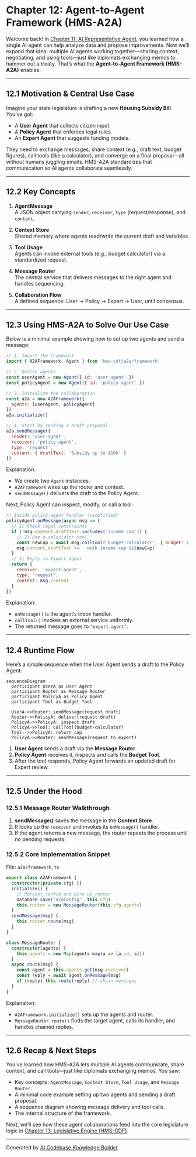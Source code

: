 # Chapter 12: Agent-to-Agent Framework (HMS-A2A)

Welcome back! In [Chapter 11: AI Representative Agent](11_ai_representative_agent_.md), you learned how a single AI agent can help analyze data and propose improvements. Now we’ll expand that idea: multiple AI agents working together—sharing context, negoti­ating, and using tools—just like diplomats exchanging memos to hammer out a treaty. That’s what the **Agent-to-Agent Framework (HMS-A2A)** enables.

---

## 12.1 Motivation & Central Use Case

Imagine your state legislature is drafting a new **Housing Subsidy Bill**. You’ve got:

- A **User Agent** that collects citizen input.
- A **Policy Agent** that enforces legal rules.
- An **Expert Agent** that suggests funding models.

They need to exchange messages, share context (e.g., draft text, budget figures), call tools (like a calculator), and converge on a final proposal—all without humans juggling emails. HMS-A2A standardizes that communication so AI agents collaborate seamlessly.

---

## 12.2 Key Concepts

1. **AgentMessage**  
   A JSON object carrying `sender`, `receiver`, `type` (request/response), and `content`.

2. **Context Store**  
   Shared memory where agents read/write the current draft and variables.

3. **Tool Usage**  
   Agents can invoke external tools (e.g., budget calculator) via a standardized request.

4. **Message Router**  
   The central service that delivers messages to the right agent and handles sequencing.

5. **Collaboration Flow**  
   A defined sequence: User → Policy → Expert → User, until consensus.

---

## 12.3 Using HMS-A2A to Solve Our Use Case

Below is a minimal example showing how to set up two agents and send a message:

```js
// 1. Import the framework
import { A2AFramework, Agent } from 'hms-cdf/a2a/framework'

// 2. Define agents
const userAgent = new Agent({ id: 'user-agent' })
const policyAgent = new Agent({ id: 'policy-agent' })

// 3. Initialize the collaboration
const a2a = new A2AFramework({
  agents: [userAgent, policyAgent]
})
a2a.initialize()

// 4. Start by sending a draft proposal
a2a.sendMessage({
  sender: 'user-agent',
  receiver: 'policy-agent',
  type: 'request',
  content: { draftText: 'Subsidy up to $10k' }
})
```

Explanation:
- We create two `Agent` instances.
- `A2AFramework` wires up the router and context.
- `sendMessage()` delivers the draft to the Policy Agent.

Next, Policy Agent can inspect, modify, or call a tool:

```js
// Inside policy-agent handler (simplified)
policyAgent.onMessage(async msg => {
  // 1) Check legal constraints
  if (!msg.content.draftText.includes('income cap')) {
    // 2) Use a calculator tool
    const newCap = await msg.callTool('budget-calculator', { budget: 1_000_000 })
    msg.content.draftText += ` with income cap $${newCap}`
  }
  // 3) Reply to Expert Agent
  return {
    receiver: 'expert-agent',
    type: 'request',
    content: msg.content
  }
})
```

Explanation:
- `onMessage()` is the agent’s inbox handler.
- `callTool()` invokes an external service uniformly.
- The returned message goes to `"expert-agent"`.

---

## 12.4 Runtime Flow

Here’s a simple sequence when the User Agent sends a draft to the Policy Agent:

```mermaid
sequenceDiagram
  participant UserA as User Agent
  participant Router as Message Router
  participant PolicyA as Policy Agent
  participant Tool as Budget Tool

  UserA->>Router: sendMessage(request draft)
  Router->>PolicyA: deliver(request draft)
  PolicyA->>PolicyA: inspect draft
  PolicyA->>Tool: callTool(budget-calculator)
  Tool-->>PolicyA: return cap
  PolicyA->>Router: sendMessage(request to expert)
```

1. **User Agent** sends a draft via the **Message Router**.  
2. **Policy Agent** receives it, inspects and calls the **Budget Tool**.  
3. After the tool responds, Policy Agent forwards an updated draft for Expert review.

---

## 12.5 Under the Hood

### 12.5.1 Message Router Walkthrough

1. **sendMessage()** saves the message in the **Context Store**.  
2. It looks up the `receiver` and invokes its `onMessage()` handler.  
3. If the agent returns a new message, the router repeats the process until no pending requests.

### 12.5.2 Core Implementation Snippet

File: `a2a/framework.ts`

```ts
export class A2AFramework {
  constructor(private cfg) {}
  initialize() {
    // Persist config and wire up router
    Database.save('a2aConfig', this.cfg)
    this.router = new MessageRouter(this.cfg.agents)
  }
  sendMessage(msg) {
    this.router.route(msg)
  }
}

class MessageRouter {
  constructor(agents) {
    this.agents = new Map(agents.map(a => [a.id, a]))
  }
  async route(msg) {
    const agent = this.agents.get(msg.receiver)
    const reply = await agent.onMessage(msg)
    if (reply) this.route(reply) // chain messages
  }
}
```

Explanation:
- `A2AFramework.initialize()` sets up the agents and router.
- `MessageRouter.route()` finds the target agent, calls its handler, and handles chained replies.

---

## 12.6 Recap & Next Steps

You’ve learned how HMS-A2A lets multiple AI agents communicate, share context, and call tools—just like diplomats exchanging memos. You saw:

- Key concepts: `AgentMessage`, `Context Store`, `Tool Usage`, and `Message Router`.  
- A minimal code example setting up two agents and sending a draft proposal.  
- A sequence diagram showing message delivery and tool calls.  
- The internal structure of the framework.

Next, we’ll see how these agent collaborations feed into the core legislature logic in [Chapter 13: Legislative Engine (HMS-CDF)](13_legislative_engine__hms_cdf__.md).

---

Generated by [AI Codebase Knowledge Builder](https://github.com/The-Pocket/Tutorial-Codebase-Knowledge)